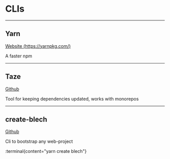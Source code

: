 # CLIs

---

## Yarn

[Website (https://yarnpkg.com/)](https://yarnpkg.com/)

A faster npm

---

## Taze

[Github](https://github.com/antfu/taze)

Tool for keeping dependencies updated, works with monorepos

---

## create-blech

[Github](https://github.com/Blechlawine/blech-cli)

Cli to bootstrap any web-project

:terminal{content="yarn create blech"}
